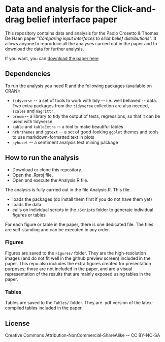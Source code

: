 # Data and analysis for the Click-and-drag belief interface paper

This repository contains data and analysis for the Paolo Crosetto & Thomas De Haan paper "*Comparing input interfaces to elicit belief distributions*". It allows anyone to reproduce all the analyses carried out in the paper and to download the data for further analysis.

If you want, you can [download the paper here](https://ekstern.filer.uib.no/svf/Econ%20web/2022/08%202022.pdf)

## Dependencies
To run the analysis you need R and the following packages (available on CRAN):

- `tidyverse` -- a set of tools to work with tidy -- i.e. well behaved -- data. Two extra packages from the `tidyverse` collection are also needed, `scales` and `magrittr`.
- `broom` -- a library to tidy the output of tests, regressions, so that it can be used with tidyverse
- `kable` and `kableExtra` -- a tool to make beautiful tables
- `hrbrthemes` and `ggtext` -- a set of good-looking `ggplot` themes and tools to use markdown-formatted text in plots
- `syhuzet` -- a sentiment analysis text mining package

## How to run the analysis

- Download or clone this repository.
- Open the .Rproj file.
- Open and execute the Analysis.R file.

The analysis is fully carried out in the file Analysis.R. This file:

- loads the packages (do install them first if you do not have them yet)
- loads the data
- calls on individual scripts in the `/Scripts` folder to generate individual figures or tables

For each figure or table in the paper, there is one dedicated file. The files are self-standing and can be executed in any order.

### Figures
Figures are saved to the `Figures/` folder. They are the high-resolution images (and do not fit well in the github preview screen) included in the paper. This repo also includes the extra figures created for presentation purposes; those are not included in the paper, and are a visual representation of the results that are mainly exposed using tables in the paper. 

### Tables
Tables are saved to the `Tables/` folder. They are .pdf version of the latex-compiled tables included in the paper. 

## License

Creative Commons Attribution-NonCommercial-ShareAlike -- CC BY-NC-SA

